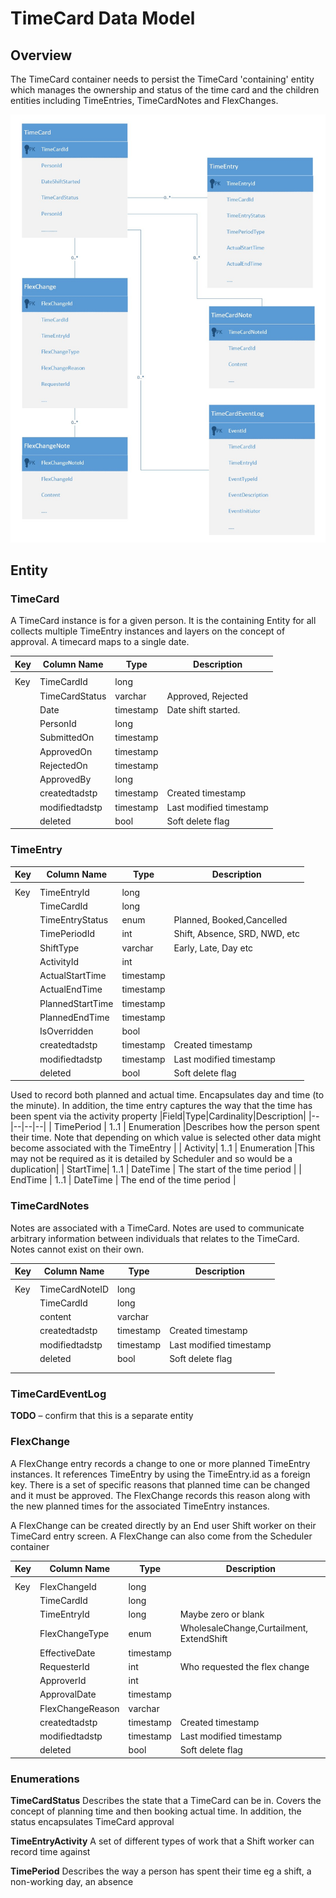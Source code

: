
# TimeCard Data Model

## Overview

The TimeCard container needs to persist the TimeCard 'containing' entity which manages the ownership and status of the time card and the children entities including TimeEntries, TimeCardNotes and FlexChanges.

![Callisto containers](./images/timecard-container-data-model.jpg)

## Entity

### TimeCard

A TimeCard instance is for a given person. It is the containing Entity for all collects multiple TimeEntry instances and layers on the concept of approval.  A timecard maps to a single date.


| Key | Column Name    | Type      | Description            |
| --- | -------------- | --------- | ---------------------- |
|     |                |           |                        |
| Key | TimeCardId     | long      |                        |
|     | TimeCardStatus | varchar   | Approved, Rejected     |
|     | Date           | timestamp | Date shift started.    |
|     | PersonId       | long      |                        |
|     | SubmittedOn    | timestamp |                        |
|     | ApprovedOn     | timestamp |                        |
|     | RejectedOn     | timestamp |                        |
|     | ApprovedBy     | long      |                        |
|     | createdtadstp  | timestamp | Created timestamp      |
|     | modifiedtadstp | timestamp | Last modified timestamp|
|     | deleted        | bool      | Soft delete flag       |

### TimeEntry

| Key | Column Name      | Type      | Description                   |
| --- | ---------------- | --------- | ----------------------------- |
|     |                  |           |                               |
| Key | TimeEntryId      | long      |                               |
|     | TimeCardId       | long      |                               |
|     | TimeEntryStatus  | enum      | Planned, Booked,Cancelled     |
|     | TimePeriodId     | int       | Shift, Absence, SRD, NWD, etc |
|     | ShiftType        | varchar   | Early, Late, Day etc          |
|     | ActivityId       | int       |                               |
|     | ActualStartTime  | timestamp |                               |
|     | ActualEndTime    | timestamp |                               |
|     | PlannedStartTime | timestamp |                               |
|     | PlannedEndTime   | timestamp |                               |
|     | IsOverridden     | bool      |                               |
|     | createdtadstp    | timestamp | Created timestamp             |
|     | modifiedtadstp   | timestamp | Last modified timestamp       |
|     | deleted          | bool      | Soft delete flag              |

Used to record both planned and actual time. Encapsulates day and time (to the minute). In addition, the time entry captures the way that the time has been spent via the activity property
|Field|Type|Cardinality|Description|
|--|--|--|--|
| TimePeriod | 1..1 | Enumeration |Describes how the person spent their time. Note that depending on which value is selected other data might become associated with the TimeEntry |
| Activity| 1..1 | Enumeration |This may not be required as it is detailed by Scheduler and so would be a duplication|
| StartTime| 1..1 | DateTime | The start of the time period |
| EndTime | 1..1 | DateTime | The end of the time period |
  

### TimeCardNotes

Notes are associated with a TimeCard. Notes are used to communicate arbitrary information between individuals that relates to the TimeCard. Notes cannot exist on their own. 

| Key | Column Name    | Type      | Description             |
| --- | -------------- | --------- | ----------------------- |
|     |                |           |                         |
| Key | TimeCardNoteID | long      |                         |
|     | TimeCardId     | long      |                         |
|     | content        | varchar   |                         |
|     | createdtadstp  | timestamp | Created timestamp       |
|     | modifiedtadstp | timestamp | Last modified timestamp |
|     | deleted        | bool      | Soft delete flag        |
|     |                |           |                         |
|     |                |           |                         |

### TimeCardEventLog

**TODO** – confirm that this is a separate entity 


### FlexChange

A FlexChange entry records a change to one or more planned TimeEntry instances. It references TimeEntry by using the TimeEntry.id as a foreign key. There is a set of specific reasons that planned time can be changed and it must be approved. The FlexChange records this reason along with the new planned times for the associated TimeEntry instances.   

A FlexChange can be created directly by an End user Shift worker on their TimeCard entry screen. A FlexChange can also come from the Scheduler container 

| Key | Column Name      | Type      | Description                              |
| --- | ---------------- | --------- | ---------------------------------------- |
|     |                  |           |                                          |
| Key | FlexChangeId     | long      |                                          |
|     | TimeCardId       | long      |                                          |
|     | TimeEntryId      | long      | Maybe zero or blank                      |
|     | FlexChangeType   | enum      | WholesaleChange,Curtailment, ExtendShift |
|     | EffectiveDate    | timestamp |                                          |
|     | RequesterId      | int       | Who requested the flex change            |
|     | ApproverId       | int       |                                          |
|     | ApprovalDate     | timestamp |                                          |
|     | FlexChangeReason | varchar   |                                          |
|     | createdtadstp    | timestamp | Created timestamp                        |
|     | modifiedtadstp   | timestamp | Last modified timestamp                  |
|     | deleted          | bool      | Soft delete flag                         |

### Enumerations

**TimeCardStatus** 
Describes the state that a TimeCard can be in. Covers the concept of planning time and then booking actual time. In addition, the status encapsulates TimeCard approval 

**TimeEntryActivity** 
A set of different types of work that a Shift worker can record time against 

**TimePeriod**
Describes the way a person has spent their time eg a shift, a non-working day, an absence

